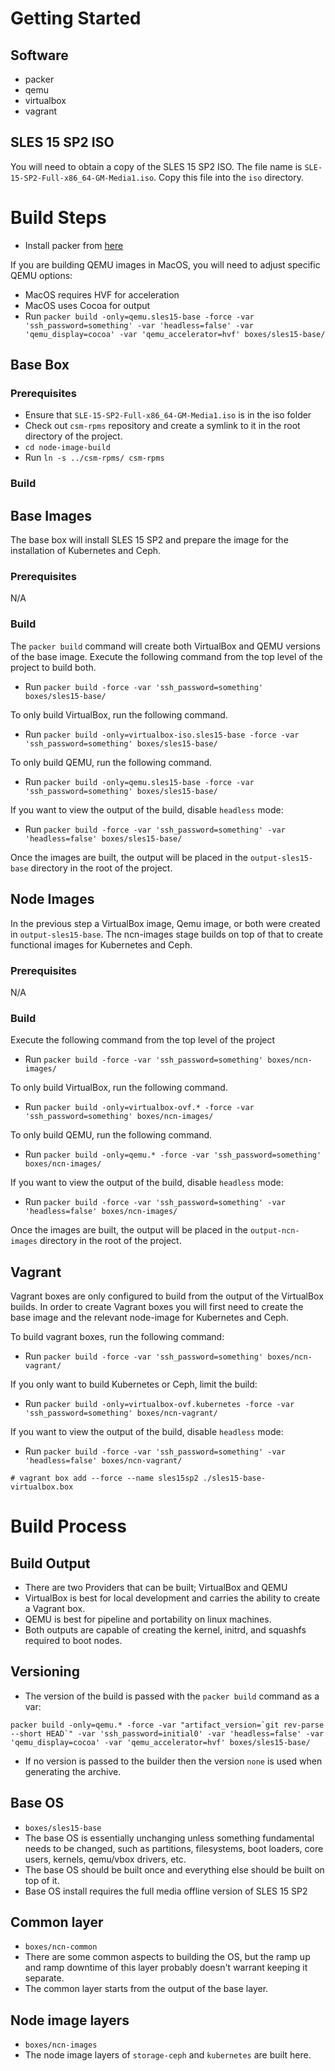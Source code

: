 # Getting Started

## Software
- packer
- qemu  
- virtualbox
- vagrant

## SLES 15 SP2 ISO
You will need to obtain a copy of the SLES 15 SP2 ISO. The file name is `SLE-15-SP2-Full-x86_64-GM-Media1.iso`.
Copy this file into the `iso` directory.

# Build Steps
* Install packer from [here](https://www.packer.io/downloads.html)

If you are building QEMU images in MacOS, you will need to adjust specific QEMU options:
* MacOS requires HVF for acceleration
* MacOS uses Cocoa for output
* Run `packer build -only=qemu.sles15-base -force -var 'ssh_password=something' -var 'headless=false' -var 'qemu_display=cocoa' -var 'qemu_accelerator=hvf' boxes/sles15-base/`

## Base Box

### Prerequisites
* Ensure that `SLE-15-SP2-Full-x86_64-GM-Media1.iso` is in the iso folder
* Check out `csm-rpms` repository and create a symlink to it in the root directory of the project.
* `cd node-image-build`
* Run `ln -s ../csm-rpms/ csm-rpms`

### Build

## Base Images
The base box will install SLES 15 SP2 and prepare the image for the installation of Kubernetes and Ceph.

### Prerequisites
N/A

### Build
The `packer build` command will create both VirtualBox and QEMU versions of the base image.
Execute the following command from the top level of the project to build both.
* Run `packer build -force -var 'ssh_password=something' boxes/sles15-base/`
  
To only build VirtualBox, run the following command.
* Run `packer build -only=virtualbox-iso.sles15-base -force -var 'ssh_password=something' boxes/sles15-base/`
  
To only build QEMU, run the following command.
* Run `packer build -only=qemu.sles15-base -force -var 'ssh_password=something' boxes/sles15-base/`

If you want to view the output of the build, disable `headless` mode:
* Run `packer build -force -var 'ssh_password=something' -var 'headless=false' boxes/sles15-base/`

Once the images are built, the output will be placed in the `output-sles15-base` directory in the root of the project.

## Node Images
In the previous step a VirtualBox image, Qemu image, or both were created in `output-sles15-base`.
The ncn-images stage builds on top of that to create functional images for Kubernetes and Ceph.

### Prerequisites
N/A
  
### Build
Execute the following command from the top level of the project
* Run `packer build -force -var 'ssh_password=something' boxes/ncn-images/`

To only build VirtualBox, run the following command.
* Run `packer build -only=virtualbox-ovf.* -force -var 'ssh_password=something' boxes/ncn-images/`

To only build QEMU, run the following command.
* Run `packer build -only=qemu.* -force -var 'ssh_password=something' boxes/ncn-images/`

If you want to view the output of the build, disable `headless` mode:
* Run `packer build -force -var 'ssh_password=something' -var 'headless=false' boxes/ncn-images/`

Once the images are built, the output will be placed in the `output-ncn-images` directory in the root of the project.

## Vagrant
Vagrant boxes are only configured to build from the output of the VirtualBox builds. In order to create Vagrant boxes
you will first need to create the base image and the relevant node-image for Kubernetes and Ceph.

To build vagrant boxes, run the following command:
* Run `packer build -force -var 'ssh_password=something' boxes/ncn-vagrant/`

If you only want to build Kubernetes or Ceph, limit the build:
* Run `packer build -only=virtualbox-ovf.kubernetes -force -var 'ssh_password=something' boxes/ncn-vagrant/`


If you want to view the output of the build, disable `headless` mode:
* Run `packer build -force -var 'ssh_password=something' -var 'headless=false' boxes/ncn-vagrant/`

`# vagrant box add --force --name sles15sp2 ./sles15-base-virtualbox.box`

# Build Process

## Build Output
- There are two Providers that can be built; VirtualBox and QEMU
- VirtualBox is best for local development and carries the ability to create a Vagrant box.
- QEMU is best for pipeline and portability on linux machines. 
- Both outputs are capable of creating the kernel, initrd, and squashfs required to boot nodes.

## Versioning
- The version of the build is passed with the `packer build` command as a var:
```
packer build -only=qemu.* -force -var "artifact_version=`git rev-parse --short HEAD`" -var 'ssh_password=initial0' -var 'headless=false' -var 'qemu_display=cocoa' -var 'qemu_accelerator=hvf' boxes/sles15-base/
```
- If no version is passed to the builder then the version `none` is used when generating the archive.

## Base OS
- `boxes/sles15-base`
- The base OS is essentially unchanging unless something fundamental needs to be changed, such as partitions,
  filesystems, boot loaders, core users, kernels, qemu/vbox drivers, etc.
- The base OS should be built once and everything else should be built on top of it. 
- Base OS install requires the full media offline version of SLES 15 SP2

## Common layer
- `boxes/ncn-common`
- There are some common aspects to building the OS, but the ramp up and ramp downtime of this layer probably doesn't
  warrant keeping it separate.
- The common layer starts from the output of the base layer.
  
## Node image layers
- `boxes/ncn-images`
- The node image layers of `storage-ceph` and `kubernetes` are built here.
